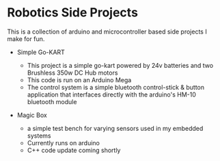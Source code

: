 # Robotics Side Projects
This is a collection of arduino and microcontroller based side projects I make for fun.

* Simple Go-KART
	* This project is a simple go-kart powered by 24v batteries and two Brushless 350w DC Hub motors
	* This code is run on an Arduino Mega
	* The control system is a simple bluetooth control-stick & button application that interfaces directly with the arduino's HM-10 bluetooth module
	
* Magic Box
	* a simple test bench for varying sensors used in my embedded systems
	* Currently runs on arduino 
	* C++ code update coming shortly

